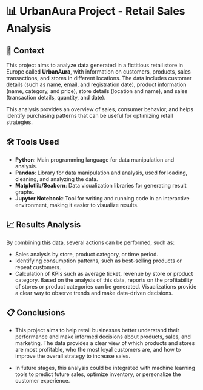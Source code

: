 # 📊 UrbanAura Project - Retail Sales Analysis

## 📝 Context
This project aims to analyze data generated in a fictitious retail store in Europe called **UrbanAura**, with information on customers, products, sales transactions, and stores in different locations. The data includes customer details (such as name, email, and registration date), product information (name, category, and price), store details (location and name), and sales (transaction details, quantity, and date).

This analysis provides an overview of sales, consumer behavior, and helps identify purchasing patterns that can be useful for optimizing retail strategies.

## 🛠️ Tools Used
- **Python**: Main programming language for data manipulation and analysis.
- **Pandas**: Library for data manipulation and analysis, used for loading, cleaning, and analyzing the data.
- **Matplotlib/Seaborn**: Data visualization libraries for generating result graphs.
- **Jupyter Notebook**: Tool for writing and running code in an interactive environment, making it easier to visualize results.

## 📈 Results Analysis
By combining this data, several actions can be performed, such as:
- Sales analysis by store, product category, or time period.
- Identifying consumption patterns, such as best-selling products or repeat customers.
- Calculation of KPIs such as average ticket, revenue by store or product category.
Based on the analysis of this data, reports on the profitability of stores or product categories can be generated. Visualizations provide a clear way to observe trends and make data-driven decisions.

## 📋 Conclusions
- This project aims to help retail businesses better understand their performance and make informed decisions about products, sales, and marketing. The data provides a clear view of which products and stores are most profitable, who the most loyal customers are, and how to improve the overall strategy to increase sales.

- In future stages, this analysis could be integrated with machine learning tools to predict future sales, optimize inventory, or personalize the customer experience.
